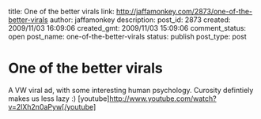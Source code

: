 title: One of the better virals
link: http://jaffamonkey.com/2873/one-of-the-better-virals
author: jaffamonkey
description: 
post_id: 2873
created: 2009/11/03 16:09:06
created_gmt: 2009/11/03 15:09:06
comment_status: open
post_name: one-of-the-better-virals
status: publish
post_type: post

# One of the better virals

A VW viral ad, with some interesting human psychology. Curosity defintiely makes us less lazy :) [youtube]http://www.youtube.com/watch?v=2lXh2n0aPyw[/youtube]